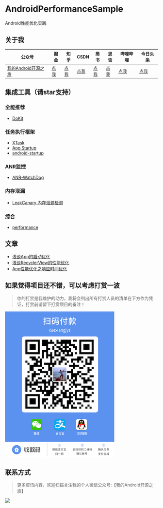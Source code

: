 # AndroidPerformanceSample

Android性能优化实践

## 关于我

| 公众号   | 掘金     |  知乎    |  CSDN   |   简书   |   思否  |   哔哩哔哩  |   今日头条
|---------|---------|--------- |---------|---------|---------|---------|---------|
| [我的Android开源之旅](https://t.1yb.co/Irse)  |  [点我](https://juejin.im/user/598feef55188257d592e56ed/posts)    |   [点我](https://www.zhihu.com/people/xuexiangjys/posts)       |   [点我](https://xuexiangjys.blog.csdn.net/)  |   [点我](https://www.jianshu.com/u/6bf605575337)  |   [点我](https://segmentfault.com/u/xuexiangjys)  |   [点我](https://space.bilibili.com/483850585)  |   [点我](https://img.rruu.net/image/5ff34ff7b02dd)

## 集成工具（请star支持）

### 全能推荐

* [DoKit](https://xingyun.xiaojukeji.com/docs/dokit#/intro)

### 任务执行框架

* [XTask](https://github.com/xuexiangjys/XTask)
* [App Startup](https://developer.android.google.cn/topic/libraries/app-startup)
* [android-startup](https://github.com/idisfkj/android-startup)

### ANR监控

* [ANR-WatchDog](https://github.com/SalomonBrys/ANR-WatchDog)

### 内存泄漏

* [LeakCanary 内存泄漏检测](https://github.com/square/leakcanary)

### 综合

* [performance](https://github.com/xanderwang/performance)


## 文章

* [浅谈App的启动优化](./doc/浅谈App的启动优化.md)
* [浅谈RecyclerView的性能优化](./doc/浅谈RecyclerView的性能优化.md)
* [App性能优化之响应时间优化](./doc/App性能优化之响应时间优化.md)

## 如果觉得项目还不错，可以考虑打赏一波

> 你的打赏是我维护的动力，我将会列出所有打赏人员的清单在下方作为凭证，打赏前请留下打赏项目的备注！

![pay.png](https://raw.githubusercontent.com/xuexiangjys/Resource/master/img/pay/pay.png)

## 联系方式

> 更多资讯内容，欢迎扫描关注我的个人微信公众号:【我的Android开源之旅】

![](https://s1.ax1x.com/2022/04/27/LbGMJH.jpg)
